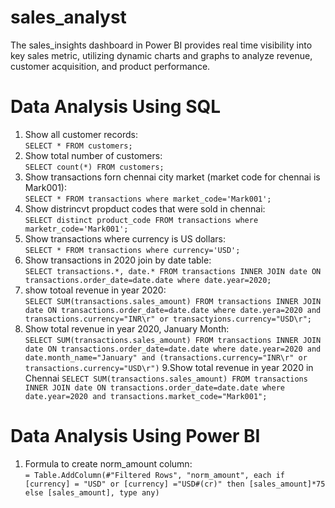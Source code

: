 # sales_analyst
The sales_insights dashboard in Power BI provides real time visibility into key sales metric, utilizing dynamic charts and graphs to analyze revenue, customer acquisition, and product performance.

# Data Analysis Using SQL
1. Show all customer records:<br>
```SELECT * FROM customers;```
2. Show total number of customers:<br>
```SELECT count(*) FROM customers;```
3. Show transactions forn chennai city market (market code for chennai is Mark001):<br>
```SELECT * FROM transactions where market_code='Mark001';```
4. Show distrincvt propduct codes that were sold in chennai:<br>
```SELECT distinct product_code FROM transactions where marketr_code='Mark001';```
5. Show transactions where currency is US dollars:<br>
```SELECT * FROM transactions where currency='USD';```
6. Show transactions in 2020 join by date table:<br>
```SELECT transactions.*, date.* FROM transactions INNER JOIN date ON transactions.order_date=date.date where date.year=2020;```
7. show totoal revenue in year 2020:<br>
```SELECT SUM(transactions.sales_amount) FROM transactions INNER JOIN date ON transactions.order_date=date.date where date.yera=2020 and transactions.currency="INR\r" or transactyions.currency="USD\r";```
8. Show total revenue in year 2020, January Month:<br>
```SELECT SUM(transactions.sales_amount) FROM transactions INNER JOIN date ON transactions.order_date=date.date where date.year=2020 and date.month_name="January" and (transactions.currency="INR\r" or transactions.currency="USD\r")```
9.Show total revenue in year 2020 in Chennai
```SELECT SUM(transactions.sales_amount) FROM transactions INNER JOIN date ON transactions.order_date=date.date where date.year=2020 and transactions.market_code="Mark001";```

# Data Analysis Using Power BI
1. Formula to create norm_amount column:<br>
```= Table.AddColumn(#"Filtered Rows", "norm_amount", each if [currency] = "USD" or [currency] ="USD#(cr)" then [sales_amount]*75 else [sales_amount], type any)```
